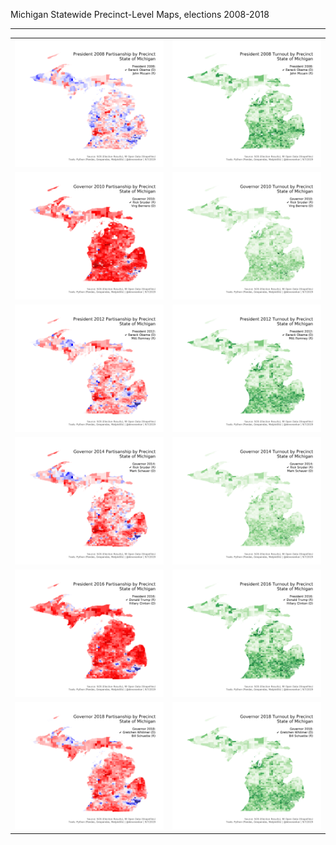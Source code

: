 Michigan Statewide Precinct-Level Maps, elections 2008-2018

***

| | |
|:-----:|:-----:|
| [![President 2008 by Precinct](https://raw.githubusercontent.com/dcadata/michigan-district-partisanship-index/master/precinct-level-maps/President%202008%20by%20Precinct.png)](https://raw.githubusercontent.com/dcadata/michigan-district-partisanship-index/master/precinct-level-maps/President%202008%20by%20Precinct.png)  | [![President 2008 by Precinct Turnout](https://raw.githubusercontent.com/dcadata/michigan-district-partisanship-index/master/precinct-level-maps/President%202008%20by%20Precinct%20Turnout.png)](https://raw.githubusercontent.com/dcadata/michigan-district-partisanship-index/master/precinct-level-maps/President%202008%20by%20Precinct%20Turnout.png) 
| [![Governor 2010 by Precinct](https://raw.githubusercontent.com/dcadata/michigan-district-partisanship-index/master/precinct-level-maps/Governor%202010%20by%20Precinct.png)](https://raw.githubusercontent.com/dcadata/michigan-district-partisanship-index/master/precinct-level-maps/Governor%202010%20by%20Precinct.png)  | [![Governor 2010 by Precinct Turnout](https://raw.githubusercontent.com/dcadata/michigan-district-partisanship-index/master/precinct-level-maps/Governor%202010%20by%20Precinct%20Turnout.png)](https://raw.githubusercontent.com/dcadata/michigan-district-partisanship-index/master/precinct-level-maps/Governor%202010%20by%20Precinct%20Turnout.png) 
| [![President 2012 by Precinct](https://raw.githubusercontent.com/dcadata/michigan-district-partisanship-index/master/precinct-level-maps/President%202012%20by%20Precinct.png)](https://raw.githubusercontent.com/dcadata/michigan-district-partisanship-index/master/precinct-level-maps/President%202012%20by%20Precinct.png)  | [![President 2012 by Precinct Turnout](https://raw.githubusercontent.com/dcadata/michigan-district-partisanship-index/master/precinct-level-maps/President%202012%20by%20Precinct%20Turnout.png)](https://raw.githubusercontent.com/dcadata/michigan-district-partisanship-index/master/precinct-level-maps/President%202012%20by%20Precinct%20Turnout.png) 
| [![Governor 2014 by Precinct](https://raw.githubusercontent.com/dcadata/michigan-district-partisanship-index/master/precinct-level-maps/Governor%202014%20by%20Precinct.png)](https://raw.githubusercontent.com/dcadata/michigan-district-partisanship-index/master/precinct-level-maps/Governor%202014%20by%20Precinct.png)  | [![Governor 2014 by Precinct Turnout](https://raw.githubusercontent.com/dcadata/michigan-district-partisanship-index/master/precinct-level-maps/Governor%202014%20by%20Precinct%20Turnout.png)](https://raw.githubusercontent.com/dcadata/michigan-district-partisanship-index/master/precinct-level-maps/Governor%202014%20by%20Precinct%20Turnout.png) 
| [![President 2016 by Precinct](https://raw.githubusercontent.com/dcadata/michigan-district-partisanship-index/master/precinct-level-maps/President%202016%20by%20Precinct.png)](https://raw.githubusercontent.com/dcadata/michigan-district-partisanship-index/master/precinct-level-maps/President%202016%20by%20Precinct.png)  | [![President 2016 by Precinct Turnout](https://raw.githubusercontent.com/dcadata/michigan-district-partisanship-index/master/precinct-level-maps/President%202016%20by%20Precinct%20Turnout.png)](https://raw.githubusercontent.com/dcadata/michigan-district-partisanship-index/master/precinct-level-maps/President%202016%20by%20Precinct%20Turnout.png) 
| [![Governor 2018 by Precinct](https://raw.githubusercontent.com/dcadata/michigan-district-partisanship-index/master/precinct-level-maps/Governor%202018%20by%20Precinct.png)](https://raw.githubusercontent.com/dcadata/michigan-district-partisanship-index/master/precinct-level-maps/Governor%202018%20by%20Precinct.png)  | [![Governor 2018 by Precinct Turnout](https://raw.githubusercontent.com/dcadata/michigan-district-partisanship-index/master/precinct-level-maps/Governor%202018%20by%20Precinct%20Turnout.png)](https://raw.githubusercontent.com/dcadata/michigan-district-partisanship-index/master/precinct-level-maps/Governor%202018%20by%20Precinct%20Turnout.png) 
